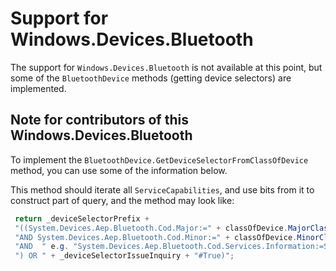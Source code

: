 # Support for Windows.Devices.Bluetooth

The support for `Windows.Devices.Bluetooth` is not available at this point, but some of the `BluetoothDevice` methods (getting device selectors) are implemented.

## Note for contributors of this Windows.Devices.Bluetooth

To implement the `BluetoothDevice.GetDeviceSelectorFromClassOfDevice` method, you can use some of the information below.

This method should iterate all `ServiceCapabilities`, and use bits from it to construct part of query, and the method may look like:

```csharp
 return _deviceSelectorPrefix +
 "((System.Devices.Aep.Bluetooth.Cod.Major:=" + classOfDevice.MajorClass +
 "AND System.Devices.Aep.Bluetooth.Cod.Minor:=" + classOfDevice.MinorClass +
 "AND  " e.g. "System.Devices.Aep.Bluetooth.Cod.Services.Information:=System.StructuredQueryType.Boolean#True"
 ") OR " + _deviceSelectorIssueInquiry + "#True)";
```
